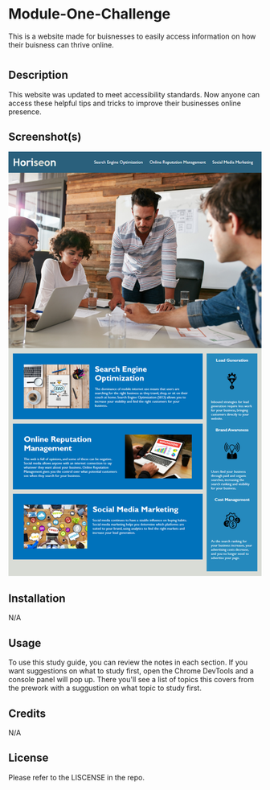 # Module-One-Challenge
This is a website made for buisnesses to easily access information on how their buisness can thrive online. 
# <Module-One-Challenge>

## Description

This website was updated to meet accessibility standards. Now anyone can access these helpful tips and tricks to improve their businesses online presence. 

## Screenshot(s)
![Alt text](assets/images/01-html-css-git-homework-demo.png)

## Installation

N/A

## Usage

To use this study guide, you can review the notes in each section. If you want suggestions on what to study first, open the Chrome DevTools and a console panel will pop up. There you'll see a list of topics this covers from the prework with a suggustion on what topic to study first.

## Credits

N/A

## License

Please refer to the LISCENSE in the repo.
